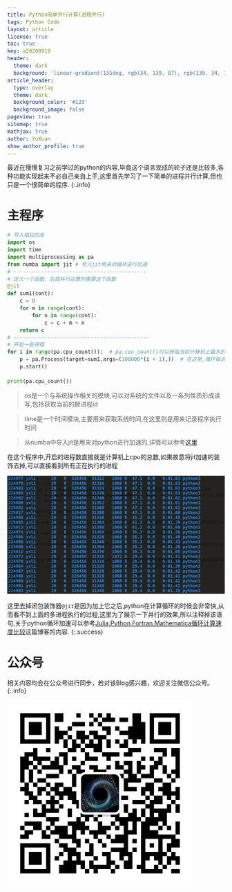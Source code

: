 ```yaml
---
title: Python简单并行计算(进程并行)
tags: Python Code
layout: article
license: true
toc: true
key: a20200919
header:
  theme: dark
  background: 'linear-gradient(135deg, rgb(34, 139, 87), rgb(139, 34, 139))'
article_header:
  type: overlay
  theme: dark
  background_color: '#123'
  background_image: false
pageview: true
sitemap: true
mathjax: true
author: YuXuan
show_author_profile: true
---
```

最近在慢慢复习之前学过的python的内容,毕竟这个语言现成的轮子还是比较多,各种功能实现起来不必自己亲自上手,这里首先学习了一下简单的进程并行计算,但也只是一个很简单的程序.
{:.info}
<!--more-->
# 主程序
```python
# 导入相应的库
import os   
import time
import multiprocessing as pa
from numba import jit # 导入jit用来对循环进行加速
# -------------------------------------------
# 定义一个函数，后面并行运算时需要这个函数
@jit
def sum1(cont):
    c = 0
    for m in range(cont):
        for n in range(cont):
            c = c + m + n
    return c
# --------------------------------------------
# 开启一些进程
for i in range(pa.cpu_count()):  # pa.cpu_count()可以获取当前计算机上最大的进程数
    p = pa.Process(target=sum1,args=(100000*(i + 1),))  # 在这里,循环每进行以一次,就创建一个新的进程
    p.start()

print(pa.cpu_count())
```
> os是一个与系统操作相关的模块,可以对系统的文件以及一系列性质形成读写,包括获取当前的额进程id

> time是一个时间模块,主要用来获取系统时间,在这里则是用来记录程序执行时间

> 从numba中导入jit是用来对python进行加速的,详情可以参考[这里](https://yxli8023.github.io/2020/09/14/Loop-speed.html)


在这个程序中,开启的进程数直接就是计算机上cpu的总数,如果故意将jit加速的装饰去掉,可以直接看到所有正在执行的进程

![png](/assets/images/research/pa1.png)

这里去掉闭包装饰器`@jit`是因为加上它之后,python在计算循环的时候会非常快,从而看不到上面的多进程执行的过程,这里为了展示一下并行的效果,所以注释掉该语句,关于python循环加速可以参考[Julia,Python,Fortran,Mathematica循环计算速度比较](https://yxli8023.github.io/2020/09/14/Loop-speed.html)这篇博客的内容.
{:.success}

# 公众号
相关内容均会在公众号进行同步，若对该Blog感兴趣，欢迎关注微信公众号。
{:.info}

![png](/assets/images/qrcode.jpg)
